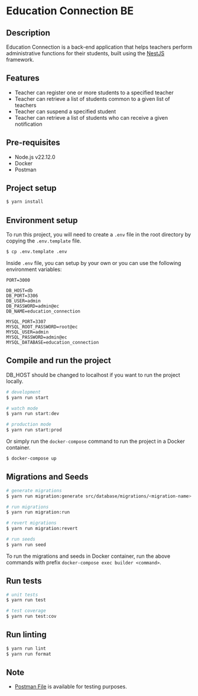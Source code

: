 # Education Connection BE

## Description

Education Connection is a back-end application that helps teachers perform administrative functions for their students, built using the [NestJS](https://nestjs.com/) framework.

## Features

- Teacher can register one or more students to a specified teacher
- Teacher can retrieve a list of students common to a given list of teachers
- Teacher can suspend a specified student
- Teacher can retrieve a list of students who can receive a given notification

## Pre-requisites

- Node.js v22.12.0
- Docker
- Postman

## Project setup

```bash
$ yarn install
```

## Environment setup

To run this project, you will need to create a `.env` file in the root directory by copying the `.env.template` file.

```bash
$ cp .env.template .env
```

Inside `.env` file, you can setup by your own or you can use the following environment variables:

```plaintext
PORT=3000

DB_HOST=db
DB_PORT=3306
DB_USER=admin
DB_PASSWORD=admin@ec
DB_NAME=education_connection

MYSQL_PORT=3307
MYSQL_ROOT_PASSWORD=root@ec
MYSQL_USER=admin
MYSQL_PASSWORD=admin@ec
MYSQL_DATABASE=education_connection
```

## Compile and run the project

DB_HOST should be changed to localhost if you want to run the project locally.

```bash
# development
$ yarn run start

# watch mode
$ yarn run start:dev

# production mode
$ yarn run start:prod
```

Or simply run the `docker-compose` command to run the project in a Docker container.

```bash
$ docker-compose up
```

## Migrations and Seeds

```bash
# generate migrations
$ yarn run migration:generate src/database/migrations/<migration-name>

# run migrations
$ yarn run migration:run

# revert migrations
$ yarn run migration:revert

# run seeds
$ yarn run seed
```

To run the migrations and seeds in Docker container, run the above commands with prefix
`docker-compose exec builder <command>`.

## Run tests

```bash
# unit tests
$ yarn run test

# test coverage
$ yarn run test:cov
```

## Run linting

```bash
$ yarn run lint
$ yarn run format
```

## Note

- [Postman File](./education-connection.postman_collection.json) is available for testing purposes.
